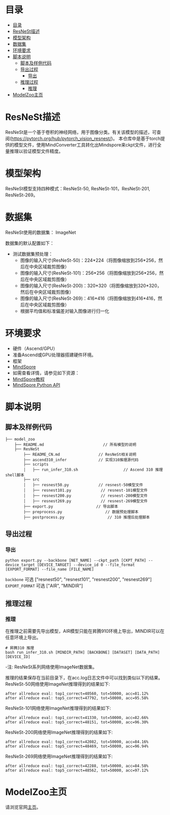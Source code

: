 # 目录

<!-- TOC -->

- [目录](#目录)
- [ResNeSt描述](#resnest描述)
- [模型架构](#模型架构)
- [数据集](#数据集)
- [环境要求](#环境要求)
- [脚本说明](#脚本说明)
    - [脚本及样例代码](#脚本及样例代码)
    - [导出过程](#导出过程)
        - [导出](#导出)
    - [推理过程](#推理过程)
        - [推理](#推理)
- [ModelZoo主页](#modelzoo主页)

<!-- /TOC -->

# ResNeSt描述

ResNeSt是一个基于卷积的神经网络，用于图像分类。有关该模型的描述，可查阅(https://pytorch.org/hub/pytorch_vision_resnest/)。
本仓库中是基于torch提供的模型文件，使用MindConverter工具转化出Mindspore来ckpt文件，进行全量推理以验证模型文件精度。

# 模型架构

ResNeSt模型支持四种模式：ResNeSt-50, ResNeSt-101，ResNeSt-201, ResNeSt-269。

# 数据集

ResNeSt使用的数据集： ImageNet

数据集的默认配置如下：

- 测试数据集预处理：
    - 图像的输入尺寸(ResNeSt-50)：224\*224（将图像缩放到256\*256，然后在中央区域裁剪图像）
    - 图像的输入尺寸(ResNeSt-101)：256\*256（将图像缩放到256\*256，然后在中央区域裁剪图像）
    - 图像的输入尺寸(ResNeSt-200)：320\*320（将图像缩放到320\*320，然后在中央区域裁剪图像）
    - 图像的输入尺寸(ResNeSt-269)：416\*416（将图像缩放到416\*416，然后在中央区域裁剪图像）
    - 根据平均值和标准偏差对输入图像进行归一化

# 环境要求

- 硬件（Ascend/GPU）
- 准备Ascend或GPU处理器搭建硬件环境。
- 框架
- [MindSpore](https://www.mindspore.cn/install)
- 如需查看详情，请参见如下资源：
- [MindSpore教程](https://www.mindspore.cn/tutorials/zh-CN/r1.8/index.html)
- [MindSpore Python API](https://www.mindspore.cn/docs/zh-CN/r1.8/index.html)

# 脚本说明

## 脚本及样例代码

```shell
├── model_zoo
    ├── README.md                          // 所有模型的说明
    ├── ResNeSt
        ├── README_CN.md                 // ResNeSt相关说明
        ├── ascend310_infer              // 实现310推理源代码
        ├── scripts
        │   ├── run_infer_310.sh                    // Ascend 310 推理shell脚本
        ├── src
        │   ├── resnest50.py             // resnest-50模型文件
        │   ├── resnest101.py             // resnest-101模型文件
        │   ├── resnest200.py             // resnest-200模型文件
        │   ├── resnest269.py             // resnest-269模型文件
        ├── export.py                   // 导出脚本
        ├── preprocess.py                   // 数据预处理脚本
        ├── postprocess.py                   // 310 推理后处理脚本
```

## 导出过程

### 导出

```shell
python export.py --backbone [NET_NAME] --ckpt_path [CKPT_PATH] --device_target [DEVICE_TARGET] --device_id 0 --file_format [EXPORT_FORMAT] --file_name [FILE_NAME]
```

`backbone` 可选 ["resnest50", "resnest101", "resnest200", "resnest269"]
`EXPORT_FORMAT` 可选 ["AIR", "MINDIR"]

## 推理过程

### 推理

在推理之前需要先导出模型，AIR模型只能在昇腾910环境上导出，MINDIR可以在任意环境上导出。

```shell
# 昇腾310 推理
bash run_infer_310.sh [MINDIR_PATH] [BACKBONE] [DATASET] [DATA_PATH] [DEVICE_ID]
```

-注: ResNeSt系列网络使用ImageNet数据集。

推理的结果保存在当前目录下，在acc.log日志文件中可以找到类似以下的结果。
ResNeSt-50网络使用ImageNet推理得到的结果如下:

  ```log
  after allreduce eval: top1_correct=40560, tot=50000, acc=81.12%
  after allreduce eval: top5_correct=47792, tot=50000, acc=95.58%
  ```

ResNeSt-101网络使用ImageNet推理得到的结果如下:

  ```log
  after allreduce eval: top1_correct=41330, tot=50000, acc=82.66%
  after allreduce eval: top5_correct=48151, tot=50000, acc=96.30%
  ```

ResNeSt-200网络使用ImageNet推理得到的结果如下:

  ```log
  after allreduce eval: top1_correct=42082, tot=50000, acc=84.16%
  after allreduce eval: top5_correct=48469, tot=50000, acc=96.94%
  ```  

ResNeSt-269网络使用ImageNet推理得到的结果如下:

  ```log
  after allreduce eval: top1_correct=42288, tot=50000, acc=84.58%
  after allreduce eval: top5_correct=48562, tot=50000, acc=97.12%
  ```

# ModelZoo主页

 请浏览官网[主页](https://gitee.com/mindspore/models)。
